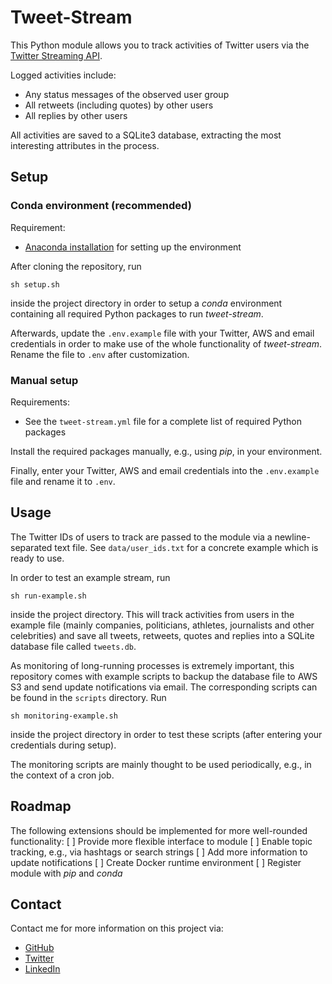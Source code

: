 # Tweet-Stream

This Python module allows you to track activities of Twitter users via the
[Twitter Streaming API](https://developer.twitter.com/en/docs/tweets/filter-realtime/overview/statuses-filter).

Logged activities include:
* Any status messages of the observed user group
* All retweets (including quotes) by other users
* All replies by other users

All activities are saved to a SQLite3 database, extracting the most interesting
attributes in the process.

## Setup

### Conda environment (recommended)

Requirement:
* [Anaconda installation](https://www.anaconda.com/download/) for setting up
the environment 

After cloning the repository, run
```
sh setup.sh
```
inside the project directory in order to setup a *conda* environment containing
all required Python packages to run *tweet-stream*.

Afterwards, update the `.env.example` file with your Twitter, AWS and email
credentials in order to make use of the whole functionality of *tweet-stream*.
Rename the file to `.env` after customization.

### Manual setup

Requirements:
* See the `tweet-stream.yml` file for a complete list of required Python packages

Install the required packages manually, e.g., using *pip*, in your environment.

Finally, enter your Twitter, AWS and email credentials into the `.env.example` file
and rename it to `.env`.

## Usage

The Twitter IDs of users to track are passed to the module via a newline-separated
text file. See `data/user_ids.txt` for a concrete example which is ready to use.

In order to test an example stream, run
```
sh run-example.sh
```
inside the project directory.
This will track activities from users in the example file (mainly companies,
politicians, athletes, journalists and other celebrities) and save all tweets,
retweets, quotes and replies into a SQLite database file called `tweets.db`.

As monitoring of long-running processes is extremely important, this repository
comes with example scripts to backup the database file to AWS S3 and send update
notifications via email. The corresponding scripts can be found in the `scripts`
directory.
Run
```
sh monitoring-example.sh
```
inside the project directory in order to test these scripts (after entering your
credentials during setup).

The monitoring scripts are mainly thought to be used periodically, e.g., in the
context of a cron job.

## Roadmap

The following extensions should be implemented for more well-rounded functionality:
[ ] Provide more flexible interface to module
[ ] Enable topic tracking, e.g., via hashtags or search strings
[ ] Add more information to update notifications
[ ] Create Docker runtime environment
[ ] Register module with *pip* and *conda*

## Contact

Contact me for more information on this project via:
* [GitHub](https://github.com/felixpeters)
* [Twitter](https://twitter.com/_fpeters)
* [LinkedIn](https://www.linkedin.com/in/petersfelix/)
